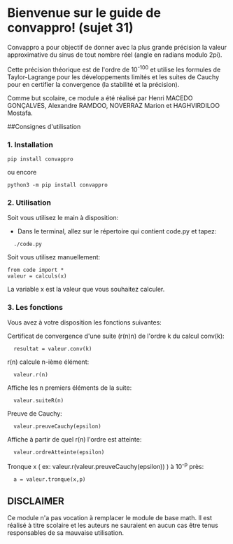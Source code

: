 # Bienvenue sur le guide de convappro! (sujet 31)
Convappro a pour objectif de donner avec la plus grande précision la valeur approximative du sinus de tout nombre réel (angle en radians modulo 2pi).

Cette précision théorique est de l'ordre de 10<sup>-100</sup> et utilise les formules de Taylor-Lagrange pour les développements limités et les suites de Cauchy pour en certifier la convergence (la stabilité et la précision).

Comme but scolaire, ce module a été réalisé par Henri MACEDO GONÇALVES, Alexandre RAMDOO, NOVERRAZ Marion et HAGHVIRDILOO Mostafa.

##Consignes d'utilisation

### 1. Installation
```shell script
pip install convappro
``` 
ou encore
```shell script
python3 -m pip install convappro
```

### 2. Utilisation
Soit vous utilisez le main à disposition:

- Dans le terminal, allez sur le répertoire qui contient code.py et tapez:
```
  ./code.py
```

Soit vous utilisez manuellement:
```python3
from code import *
valeur = calculs(x)
```

La variable x est la valeur que vous souhaitez calculer.

### 3. Les fonctions

Vous avez à votre disposition les fonctions suivantes:

Certificat de convergence d'une suite (r(n)<inf>n</inf>) de l'ordre k du calcul conv(k):
```
  resultat = valeur.conv(k)
```

r(n) calcule n-ième élément:
```
  valeur.r(n)
```

Affiche les n premiers éléments de la suite:
```
  valeur.suiteR(n)
```

Preuve de Cauchy:
```
  valeur.preuveCauchy(epsilon)
```

Affiche à partir de quel r(n) l'ordre est atteinte:
```
  valeur.ordreAtteinte(epsilon)
```

Tronque x ( ex: valeur.r(valeur.preuveCauchy(epsilon)) ) à 10<sup>-p</sup> près:
```
  a = valeur.tronque(x,p)
```

## DISCLAIMER
Ce module n'a pas vocation à remplacer le module de base math. Il est réalisé à titre scolaire et les auteurs ne sauraient en aucun cas être tenus responsables de sa mauvaise utilisation.
